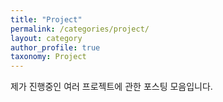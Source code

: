 ```yaml
---
title: "Project"
permalink: /categories/project/
layout: category
author_profile: true
taxonomy: Project
---
```


제가 진행중인 여러 프로젝트에 관한 포스팅 모음입니다.